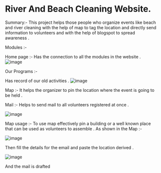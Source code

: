 # River And Beach Cleaning Website.
 
Summary:-  This project helps those people who organize events  like beach and river cleaning with the help of map to tag the location and directly send information to volunteers and with the help of blogspot to spread awareness .

Modules :-

Home page :- Has the connection to all the modules in the website .
![image](https://user-images.githubusercontent.com/66934832/137278750-f4f15b88-18bb-4fd8-b7f2-27bdcb606781.png)

Our Programs :- 

Has record of our old activities .
![image](https://user-images.githubusercontent.com/66934832/137278956-32904f33-58e7-48e4-8239-ec5c5a53494a.png)

Map :- It helps the organizer to pin the location where the event is going to be held .

Mail :- Helps to send mail to all volunteers registered at once .

![image](https://user-images.githubusercontent.com/66934832/137279506-9ad9adb3-0a10-44ae-ad75-14b84d8b7945.png)

Map usage :- To use map effectively pin a building or a well known place that can be used as volunteers to assemble .
As shown in the Map :-

![image](https://user-images.githubusercontent.com/66934832/137279665-bd358abe-5d10-4444-bdfd-df1daea2380f.png)

Then fill the details for the email and paste the location derived .

![image](https://user-images.githubusercontent.com/66934832/137279767-31b75de8-036d-453f-872d-01a4eb32d1da.png)

And the mail is drafted 
